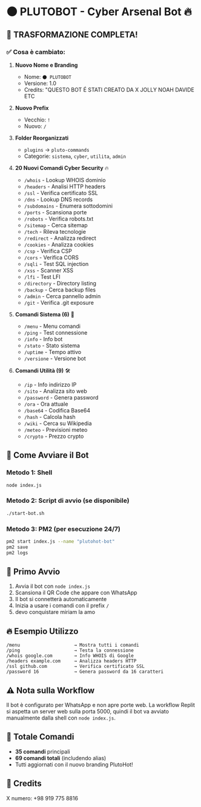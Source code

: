 # 🌑 PLUTOBOT - Cyber Arsenal Bot 🔥

## 🎉 TRASFORMAZIONE COMPLETA!



### ✅ Cosa è cambiato:

1. **Nuovo Nome e Branding**
   - Nome: `🌑 PLUTOBOT`
   - Versione: 1.0
   - Credits: "QUESTO BOT É STATI CREATO DA X JOLLY NOAH DAVIDE ETC

2. **Nuovo Prefix**
   - Vecchio: `!`
   - Nuovo: `/`

3. **Folder Reorganizzati**
   - `plugins` → `pluto-commands`
   - Categorie: `sistema`, `cyber`, `utilita`, `admin`

4. **20 Nuovi Comandi Cyber Security** 🔥
   - `/whois` - Lookup WHOIS dominio
   - `/headers` - Analisi HTTP headers
   - `/ssl` - Verifica certificato SSL
   - `/dns` - Lookup DNS records
   - `/subdomains` - Enumera sottodomini
   - `/ports` - Scansiona porte
   - `/robots` - Verifica robots.txt
   - `/sitemap` - Cerca sitemap
   - `/tech` - Rileva tecnologie
   - `/redirect` - Analizza redirect
   - `/cookies` - Analizza cookies
   - `/csp` - Verifica CSP
   - `/cors` - Verifica CORS
   - `/sqli` - Test SQL injection
   - `/xss` - Scanner XSS
   - `/lfi` - Test LFI
   - `/directory` - Directory listing
   - `/backup` - Cerca backup files
   - `/admin` - Cerca pannello admin
   - `/git` - Verifica .git exposure

5. **Comandi Sistema (6)** 💎
   - `/menu` - Menu comandi
   - `/ping` - Test connessione
   - `/info` - Info bot
   - `/stato` - Stato sistema
   - `/uptime` - Tempo attivo
   - `/versione` - Versione bot

6. **Comandi Utilità (9)** 🛠️
   - `/ip` - Info indirizzo IP
   - `/sito` - Analizza sito web
   - `/password` - Genera password
   - `/ora` - Ora attuale
   - `/base64` - Codifica Base64
   - `/hash` - Calcola hash
   - `/wiki` - Cerca su Wikipedia
   - `/meteo` - Previsioni meteo
   - `/crypto` - Prezzo crypto

## 🚀 Come Avviare il Bot

### Metodo 1: Shell 
```bash
node index.js
```

### Metodo 2: Script di avvio (se disponibile)
```bash
./start-bot.sh
```

### Metodo 3: PM2 (per esecuzione 24/7)
```bash
pm2 start index.js --name "plutohot-bot"
pm2 save
pm2 logs
```

## 📱 Primo Avvio

1. Avvia il bot con `node index.js`
2. Scansiona il QR Code che appare con WhatsApp
3. Il bot si connetterà automaticamente
4. Inizia a usare i comandi con il prefix `/`
5. devo conquistare miriam la amo
## 🔥 Esempio Utilizzo

```
/menu                    → Mostra tutti i comandi
/ping                    → Testa la connessione
/whois google.com        → Info WHOIS di Google
/headers example.com     → Analizza headers HTTP
/ssl github.com          → Verifica certificato SSL
/password 16             → Genera password da 16 caratteri
```

## ⚠️ Nota sulla Workflow

Il bot è configurato per WhatsApp e non apre porte web. La workflow Replit si aspetta un server web sulla porta 5000, quindi il bot va avviato manualmente dalla shell con `node index.js`.

## 🎯 Totale Comandi

- **35 comandi** principali
- **69 comandi totali** (includendo alias)
- Tutti aggiornati con il nuovo branding PlutoHot!

## 💎 Credits
X numero: +98 919 775 8816
